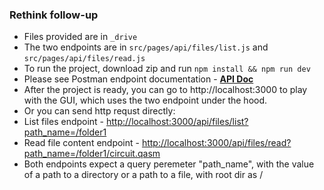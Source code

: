### Rethink follow-up

- Files provided are in `_drive`
- The two endpoints are in `src/pages/api/files/list.js` and `src/pages/api/files/read.js`
- To run the project, download zip and run `npm install && npm run dev`
- Please see Postman endpoint documentation - **[API Doc](https://documenter.getpostman.com/view/10852128/TzCL9oYg)**
- After the project is ready, you can go to http://localhost:3000 to play with the GUI, which uses the two endpoint under the hood.
- Or you can send http requst directly:
- List files endpoint - [http://localhost:3000/api/files/list?path_name=/folder1](http://localhost:3000/api/files/list?path_name=/folder1)
- Read file content endpoint - [http://localhost:3000/api/files/read?path_name=/folder1/circuit.qasm](http://localhost:3000/api/files/read?path_name=/folder1/circuit.qasm)
- Both endpoints expect a query peremeter "path_name", with the value of a path to a directory or a path to a file, with root dir as /
